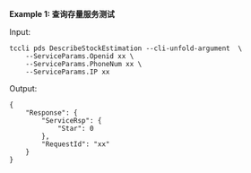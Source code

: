 **Example 1: 查询存量服务测试**



Input: 

```
tccli pds DescribeStockEstimation --cli-unfold-argument  \
    --ServiceParams.Openid xx \
    --ServiceParams.PhoneNum xx \
    --ServiceParams.IP xx
```

Output: 
```
{
    "Response": {
        "ServiceRsp": {
            "Star": 0
        },
        "RequestId": "xx"
    }
}
```


